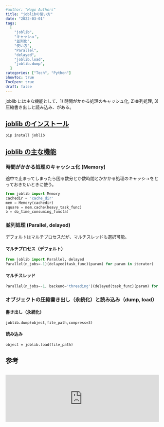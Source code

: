 ```yaml
---
#author: "Hugo Authors"
title: "joblibの使い方"
date: "2022-03-01"
tags:
  [
    "joblib",
    "キャッシュ",
    "並列化",
    "使い方",
    "Parallel",
    "delayed",
    "joblib.load",
    "joblib.dump",
  ]
categories: ["Tech", "Python"]
ShowToc: true
TocOpen: true
draft: false
---
```


joblib には主な機能として、1) 時間がかかる処理のキャッシュ化, 2)並列処理, 3)圧縮書き出しと読み込み、がある。

## [joblib のインストール](https://joblib.readthedocs.io/en/latest/installing.html)

```bash
pip install joblib
```

## [joblib の主な機能](https://joblib.readthedocs.io/en/latest/index.html#main-features)

### 時間がかかる処理のキャッシュ化 (Memory)

途中で止まってしまったら困る数分とか数時間とかかかる処理のキャッシュをとっておきたいときに使う。

```python
from joblib import Memory
cachedir = 'cache_dir'
mem = Memory(cachedir)
square = mem.cache(heavy_task_func)
b = do_time_consuming_func(a)
```

### 並列処理 (Parallel, delayed)

デフォルトはマルチプロセスだが、マルチスレッドも選択可能。

#### マルチプロセス（デフォルト）

```python
from joblib import Parallel, delayed
Parallel(n_jobs=-1)(delayed(task_func)(param) for param in iterator)
```

#### マルチスレッド

```python
Parallel(n_jobs=-1, backend='threading')(delayed(task_func)(param) for param in iterator)
```

### オブジェクトの圧縮書き出し（永続化）と読み込み（dump, load）

#### 書き出し（永続化）

```
joblib.dump(object,file_path,compress=3)
```

#### 読み込み

```
object = joblib.load(file_path)
```

## 参考

<iframe class="hatenablogcard" style="width:100%;height:155px;margin:15px 0;max-width:560px;" title="Joblib: running Python functions as pipeline jobs" src="https://hatenablog-parts.com/embed?url=https://joblib.readthedocs.io/en/latest/" frameborder="0" scrolling="no"></iframe>
